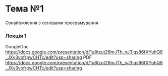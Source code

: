# Тема №1 
Ознайомлення з основами програмування

### Лекція 1  
GoogleDoc <https://docs.google.com/presentation/d/1u8tzut26mJTh_nJ3iqs86fXYuhQ8_JXy3vofrpwCHTc/edit?usp=sharing> 
PDF       <https://docs.google.com/presentation/d/1u8tzut26mJTh_nJ3iqs86fXYuhQ8_JXy3vofrpwCHTc/edit?usp=sharing>
